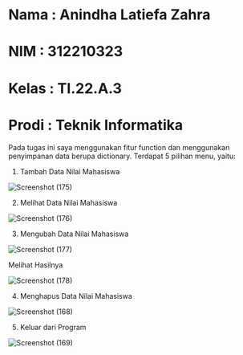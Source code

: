 # Nama : Anindha Latiefa Zahra
# NIM : 312210323
# Kelas : TI.22.A.3
# Prodi : Teknik Informatika

Pada tugas ini saya menggunakan fitur function dan menggunakan penyimpanan data berupa dictionary. Terdapat 5 pilihan menu, yaitu:
1. Tambah Data Nilai Mahasiswa

![Screenshot (175)](https://user-images.githubusercontent.com/115516800/205497060-20aed28b-686a-422b-9ab8-a82f1db3e56c.png)

2. Melihat Data Nilai Mahasiswa

![Screenshot (176)](https://user-images.githubusercontent.com/115516800/205497107-4f97b3c6-1e3c-44d2-ad23-a7a1ab8cd3c5.png)

3. Mengubah Data Nilai Mahasiswa 

![Screenshot (177)](https://user-images.githubusercontent.com/115516800/205497187-7f86dfe7-6f64-41a9-bc22-66c3e7e72198.png)

Melihat Hasilnya

![Screenshot (178)](https://user-images.githubusercontent.com/115516800/205497584-b3dc205b-8b8e-44a0-8554-12b09974c907.png)

4. Menghapus Data Nilai Mahasiswa

![Screenshot (168)](https://user-images.githubusercontent.com/115516800/205497277-96ed47c9-83b8-4301-ab5a-10fcb422ffd1.png)

5. Keluar dari Program

![Screenshot (169)](https://user-images.githubusercontent.com/115516800/205497326-53b6e213-c199-4ea1-94d9-3c8499ea081f.png)
